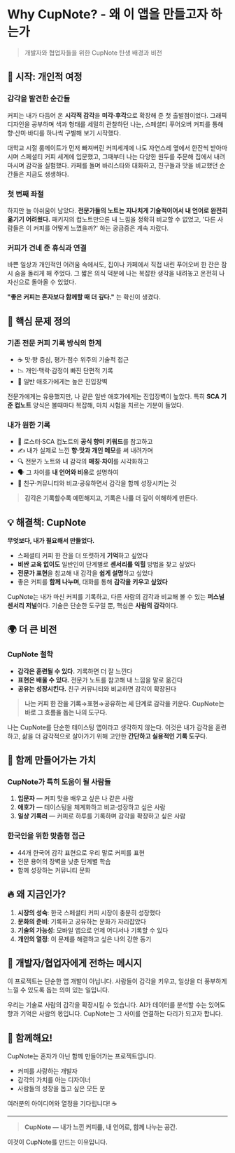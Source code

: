 # Why CupNote? - 왜 이 앱을 만들고자 하는가

> 개발자와 협업자들을 위한 CupNote 탄생 배경과 비전

## 🌱 시작: 개인적 여정

### 감각을 발견한 순간들

커피는 내가 다듬어 온 **시각적 감각**을 **미각·후각**으로 확장해 준 첫 출발점이었다. 그래픽 디자인을 공부하며 색과 형태를 세밀히 관찰하던 나는, 스페셜티 푸어오버 커피를 통해 향·산미·바디를 하나씩 구별해 보기 시작했다.

대학교 시절 룸메이트가 먼저 빠져버린 커피세계에 나도 자연스레 옆에서 한잔씩 받아마시며 스페셜티 커피 세계에 입문했고, 그때부터 나는 다양한 원두를 주문해 집에서 내려 마시며 감각을 실험했다. 카페를 돌며 바리스타와 대화하고, 친구들과 맛을 비교했던 순간들은 지금도 생생하다.

### 첫 번째 좌절

하지만 늘 아쉬움이 남았다. **전문가들의 노트는 지나치게 기술적이어서 내 언어로 완전히 옮기기 어려웠다.** 패키지의 컵노트만으론 내 느낌을 정확히 비교할 수 없었고, '다른 사람들은 이 커피를 어떻게 느꼈을까?' 하는 궁금증은 계속 자랐다.

### 커피가 건네 준 휴식과 연결

바쁜 일상과 개인적인 어려움 속에서도, 집이나 카페에서 직접 내린 푸어오버 한 잔은 잠시 숨을 돌리게 해 주었다. 그 짧은 의식 덕분에 나는 복잡한 생각을 내려놓고 온전히 나 자신으로 돌아올 수 있었다.

**"좋은 커피는 혼자보다 함께할 때 더 깊다."** 는 확신이 생겼다.

## 🎯 핵심 문제 정의

### 기존 전문 커피 기록 방식의 한계
- ☕ 맛·향 중심, 평가·점수 위주의 기술적 접근
- 📉 개인·맥락·감정이 빠진 단편적 기록
- 🚧 일반 애호가에게는 높은 진입장벽

전문가에게는 유용했지만, 나 같은 일반 애호가에게는 진입장벽이 높았다. 특히 **SCA 기준 컵노트** 양식은 볼때마다 복잡해, 마치 시험을 치르는 기분이 들었다.

### 내가 원한 기록
- 📜 로스터·SCA 컵노트의 **공식 향미 키워드**를 참고하고
- ✍️ 내가 실제로 느낀 **향·맛과 개인 메모**를 써 내려가며
- 🔍 전문가 노트와 내 감각의 **매칭·차이**를 시각화하고
- 🗣️ 그 차이를 **내 언어와 비유**로 설명하여
- 🎉 친구·커뮤니티와 비교·공유하면서 감각을 함께 성장시키는 것

> **감각은 기록할수록 예민해지고, 기록은 나를 더 깊이 이해하게 만든다.**

## 💡 해결책: CupNote

**무엇보다, 내가 필요해서 만들었다.**

- 스페셜티 커피 한 잔을 더 또렷하게 **기억**하고 싶었다
- **비싼 교육 없이도** 일반인이 단계별로 **센서리를 익힐** 방법을 찾고 싶었다
- **전문가 표현**을 참고해 내 감각을 **쉽게 설명**하고 싶었다
- 좋은 커피를 **함께 나누며**, 대화를 통해 **감각을 키우고 싶었다**

CupNote는 내가 마신 커피를 기록하고, 다른 사람의 감각과 비교해 볼 수 있는 **퍼스널 센서리 저널**이다. 기술은 단순한 도구일 뿐, 핵심은 **사람의 감각**이다.

## 🌍 더 큰 비전

### CupNote 철학
- **감각은 훈련될 수 있다.** 기록하면 더 잘 느낀다
- **표현은 배울 수 있다.** 전문가 노트를 참고해 내 느낌을 말로 옮긴다
- **공유는 성장시킨다.** 친구·커뮤니티와 비교하면 감각이 확장된다

> **나는 커피 한 잔을 기록→표현→공유하는 세 단계로 감각을 키운다. CupNote는 바로 그 흐름을 돕는 나의 도구다.**

나는 CupNote를 단순한 테이스팅 앱이라고 생각하지 않는다. 이것은 내가 감각을 훈련하고, 삶을 더 감각적으로 살아가기 위해 고안한 **간단하고 실용적인 기록 도구**다.

## 👥 함께 만들어가는 가치

### CupNote가 특히 도움이 될 사람들
1. **입문자** — 커피 맛을 배우고 싶은 나 같은 사람
2. **애호가** — 테이스팅을 체계화하고 비교·성장하고 싶은 사람
3. **일상 기록러** — 커피로 하루를 기록하며 감각을 확장하고 싶은 사람

### 한국인을 위한 맞춤형 접근
- 44개 한국어 감각 표현으로 우리 말로 커피를 표현
- 전문 용어의 장벽을 낮춘 단계별 학습
- 함께 성장하는 커뮤니티 문화

## 🔥 왜 지금인가?

1. **시장의 성숙**: 한국 스페셜티 커피 시장이 충분히 성장했다
2. **문화의 준비**: 기록하고 공유하는 문화가 자리잡았다
3. **기술의 가능성**: 모바일 앱으로 언제 어디서나 기록할 수 있다
4. **개인의 열정**: 이 문제를 해결하고 싶은 나의 강한 동기

## 💬 개발자/협업자에게 전하는 메시지

이 프로젝트는 단순한 앱 개발이 아닙니다. 사람들이 감각을 키우고, 일상을 더 풍부하게 느낄 수 있도록 돕는 의미 있는 일입니다.

우리는 기술로 사람의 감각을 확장시킬 수 있습니다. AI가 데이터를 분석할 수는 있어도 향과 기억은 사람의 몫입니다. CupNote는 그 사이를 연결하는 다리가 되고자 합니다.

## 🤝 함께해요!

CupNote는 혼자가 아닌 함께 만들어가는 프로젝트입니다. 
- 커피를 사랑하는 개발자
- 감각의 가치를 아는 디자이너
- 사람들의 성장을 돕고 싶은 모든 분

여러분의 아이디어와 열정을 기다립니다! ☕️

---

> **CupNote — 내가 느낀 커피를, 내 언어로, 함께 나누는 공간.**

이것이 CupNote를 만드는 이유입니다.